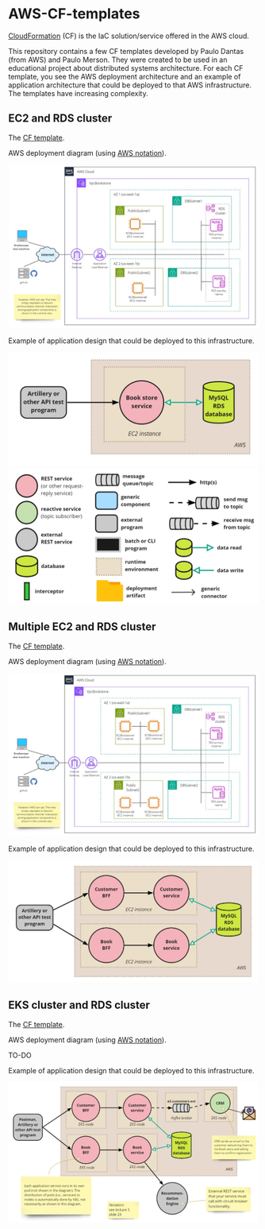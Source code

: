 # AWS-CF-templates

[CloudFormation](https://aws.amazon.com/cloudformation/) (CF) is the IaC solution/service offered in the AWS cloud.

This repository contains a few CF templates developed by Paulo Dantas (from AWS) and Paulo Merson. They were created to 
be used in an educational project about distributed systems architecture.
For each CF template, you see the AWS deployment architecture and an example of application architecture that could be deployed 
to that AWS infrastructure. The templates have increasing complexity. 

## EC2 and RDS cluster

The [CF template](/templates/CF-A1-cmu.yml).

AWS deployment diagram (using [AWS notation](https://aws.amazon.com/architecture/icons/)).

![AWS deployment diagram](/images/a1-deployment-view.jpg)


Example of application design that could be deployed to this infrastructure.

![runtime view diagram](/images/a1-runtime-view.jpg)
![notation key](/images/notation-key-runtime-views.jpg)


## Multiple EC2 and RDS cluster

The [CF template](/templates/CF-A2-cmu.yml).

AWS deployment diagram (using [AWS notation](https://aws.amazon.com/architecture/icons/)).

![AWS deployment diagram](/images/a2-deployment-view.jpg)


Example of application design that could be deployed to this infrastructure.

![runtime view diagram](/images/a2-runtime-view.jpg)



## EKS cluster and RDS cluster

The [CF template](/templates/CF-A3-cmu.yml).

AWS deployment diagram (using [AWS notation](https://aws.amazon.com/architecture/icons/)).

TO-DO

Example of application design that could be deployed to this infrastructure.

![runtime view diagram](/images/a3-runtime-view.jpg)

